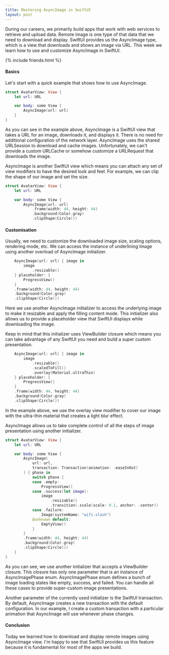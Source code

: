 ```yaml
---
title: Mastering AsyncImage in SwiftUI
layout: post
---
```


During our careers, we primarily build apps that work with web services to retrieve and upload data. Remote image is one type of that data that we need to download and display. SwiftUI provides us the AsyncImage type, which is a view that downloads and shows an image via URL. This week we learn how to use and customize AsyncImage in SwiftUI.

{% include friends.html %}

#### Basics
Let's start with a quick example that shows how to use AsyncImage.

```swift
struct AvatarView: View {
    let url: URL

    var body: some View {
        AsyncImage(url: url)
    }
}
```

As you can see in the example above, AsyncImage is a SwiftUI view that takes a URL for an image, downloads it, and displays it. There is no need for additional configuration of the network layer. AsyncImage uses the shared URLSession to download and cache images. Unfortunately, we can't provide a custom URLCache or somehow customize a URLRequest that downloads the image.

AsyncImage is another SwiftUI view which means you can attach any set of view modifiers to have the desired look and feel. For example, we can clip the shape of our image and set the size.

```swift
struct AvatarView: View {
    let url: URL

    var body: some View {
        AsyncImage(url: url)
            .frame(width: 44, height: 44)
            .background(Color.gray)
            .clipShape(Circle())
```

#### Customisation
Usually, we need to customize the downloaded image size, scaling options, rendering mode, etc. We can access the instance of underlining Image using another overload of AsyncImage initializer.

```swift
    AsyncImage(url: url) { image in
        image
            .resizable()
    } placeholder: {
        ProgressView()
    }
    .frame(width: 44, height: 44)
    .background(Color.gray)
    .clipShape(Circle())
```

Here we use another AsyncImage initializer to access the underlying image to make it resizable and apply the filling content mode. This initializer also allows us to provide a placeholder view that SwiftUI displays while downloading the image.

Keep in mind that this initializer uses ViewBuilder closure which means you can take advantage of any SwiftUI you need and build a super custom presentation. 

```swift
    AsyncImage(url: url) { image in
        image
            .resizable()
            .scaledToFill()
            .overlay(Material.ultraThin)
    } placeholder: {
        ProgressView()
    }
    .frame(width: 44, height: 44)
    .background(Color.gray)
    .clipShape(Circle())
```

In the example above, we use the overlay view modifier to cover our image with the ultra-thin material that creates a light blur effect.

AsyncImage allows us to take complete control of all the steps of image presentation using another initializer.

```swift
struct AvatarView: View {
    let url: URL

    var body: some View {
        AsyncImage(
            url: url,
            transaction: Transaction(animation: .easeInOut)
        ) { phase in
            switch phase {
            case .empty:
                ProgressView()
            case .success(let image):
                image
                    .resizable()
                    .transition(.scale(scale: 0.1, anchor: .center))
            case .failure:
                Image(systemName: "wifi.slash")
            @unknown default:
                EmptyView()
            }
        }
        .frame(width: 44, height: 44)
        .background(Color.gray)
        .clipShape(Circle())
    }
}
```

As you can see, we use another initializer that accepts a ViewBuilder closure. This closure has only one parameter that is an instance of AsyncImagePhase enum. AsyncImagePhase enum defines a bunch of image loading states like empty, success, and failed. You can handle all these cases to provide super-custom image presentations.	

Another parameter of the currently used initializer is the SwiftUI transaction. By default, AsyncImage creates a new transaction with the default configuration. In our example, I create a custom transaction with a particular animation that AsyncImage will use whenever phase changes.

#### Conclusion
Today we learned how to download and display remote images using AsyncImage view. I'm happy to see that SwiftUI provides us this feature because it is fundamental for most of the apps we build.